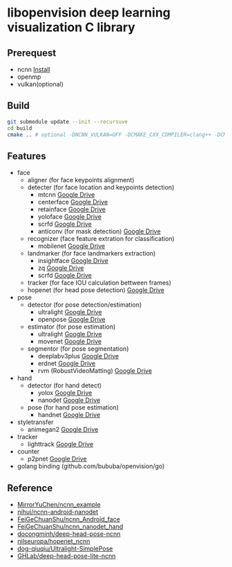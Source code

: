 # libopenvision deep learning visualization C library

## Prerequest

- ncnn [Install](http://github.com/Tencent/ncnn/wiki/how-to-build)
- openmp
- vulkan(optional)

## Build

```bash
git submodule update --init --recursuve
cd build
cmake .. # optional -DNCNN_VULKAN=OFF -DCMAKE_CXX_COMPILER=clang++ -DCMAKE_C_COMPILER=clang
```

## Features

- face
  - aligner (for face keypoints alignment)
  - detecter (for face location and keypoints detection)
    - mtcnn [Google Drive](https://drive.google.com/drive/folders/14ToHyDXZr4Ihuk8WYp1mVS7QnVxnzEjn?usp=sharing)
    - centerface [Google Drive](https://drive.google.com/drive/folders/1xMhO6aCnkkjt90Fh8BxVD_JHB3QJ2q-q?usp=sharing)
    - retainface [Google Drive](https://drive.google.com/drive/folders/1nxR3WFqqEWLwGVsp5c4tI0_iVVEaVOe8?usp=sharing)
    - yoloface [Google Drive](https://drive.google.com/drive/folders/1EM9H6-aYXKsWTRxx_wbKDyYHVIYpU6f7?usp=sharing)
    - scrfd [Google Drive](https://drive.google.com/drive/folders/1XPjfsuXGj9rXqAmo1K70BsqWmHvoYQv_?usp=sharing)
    - anticonv (for mask detection) [Google Drive](https://drive.google.com/drive/folders/1Fje0fmVPy5g0_oaxUbH_cAedkgjBf7QW?usp=sharing)
  - recognizer (face feature extration for classification)
    - mobilenet [Google Drive](https://drive.google.com/drive/folders/1fRLs10atm_vwDWQXZ-GJbKQpypNcXLAx?usp=sharing)
  - landmarker (for face landmarkers extraction)
    - insightface [Google Drive](https://drive.google.com/drive/folders/1e_nRwneMEDf_sXEMZCmOk0S4VT0_XpOS?usp=sharing)
    - zq [Google Drive](https://drive.google.com/drive/folders/1ax0J1TVhf2S-B3V6lnqwJaaHUK433sPm?usp=sharing)
    - scrfd [Google Drive](https://drive.google.com/drive/folders/1XPjfsuXGj9rXqAmo1K70BsqWmHvoYQv_?usp=sharing)
  - tracker (for face IOU calculation bettween frames)
  - hopenet (for head pose detection) [Google Drive](https://drive.google.com/drive/folders/1zLam-8s9ZMPDUxUEtNU2F9yFTDRM5fk-?usp=sharing)
- pose
  - detector (for pose detection/estimation)
    - ultralight [Google Drive](https://drive.google.com/drive/folders/15b-I5HDyGe2WLb-TO85SJYmnYONvGOKh?usp=sharing)
    - openpose [Google Drive](https://drive.google.com/drive/folders/1Q2mq7dOE-eHsvu4BYpBaWVLkU5roKsm5?usp=sharing)
  - estimator (for pose estimation)
    - ultralight [Google Drive](https://drive.google.com/drive/folders/15b-I5HDyGe2WLb-TO85SJYmnYONvGOKh?usp=sharing)
    - movenet [Google Drive](https://drive.google.com/drive/folders/14zgKk0tro1kjRrSTs0EAlEKrV8Q4XA34?usp=sharing)
  - segmentor (for pose segmentation)
    - deeplabv3plus [Google Drive](https://drive.google.com/drive/folders/1BjiK0IiVAfyX30OoyQzoe1YBzvSudghG?usp=sharing)
    - erdnet [Google Drive](https://drive.google.com/drive/folders/1WkQqYT9D4oGL6Gubu0SOeqcZmrdZ5cNw?usp=sharing)
    - rvm (RobustVideoMatting) [Google Drive](https://drive.google.com/drive/folders/1roV7L8Z3OIC4C7CKQcm_KJ_CPHeTJug5?usp=sharing)
- hand
  - detector (for hand detect)
    - yolox [Google Drive](https://drive.google.com/drive/folders/1lNm5X6DJ1ZXVaqg54rXnRhvPfC5lAxlH?usp=sharing)
    - nanodet [Google Drive](https://drive.google.com/drive/folders/1ywH7r_clqqA_BAOFSzA92Q0lxJtWlN3z?usp=sharing)
  - pose (for hand pose estimation)
    - handnet [Google Drive](https://drive.google.com/drive/folders/1DsCGmiVaZobbMWRp5Oec8GbIpeg7CsNR?usp=sharing)
- styletransfer
  - animegan2 [Google Drive](https://drive.google.com/drive/folders/1K6ZScENPHVbxupHkwl5WcpG8PPECtD8e?usp=sharing)
- tracker
  - lighttrack [Google Drive](https://drive.google.com/drive/folders/16cxns_xzSOABHn6UcY1OXyf4MFcSSbEf?usp=sharing)
- counter
  - p2pnet [Google Drive](https://drive.google.com/drive/folders/1kmtBsPIS79C3hMAwm_Tv9tAPvJLV9k35?usp=sharing)
- golang binding (github.com/bububa/openvision/go)

## Reference

- [MirrorYuChen/ncnn_example](https://github.com/MirrorYuChen/ncnn_example)
- [nihui/ncnn-android-nanodet](https://github.com/nihui/ncnn-android-nanodet)
- [FeiGeChuanShu/ncnn_Android_face](https://github.com/FeiGeChuanShu/ncnn_Android_face)
- [FeiGeChuanShu/ncnn_nanodet_hand](https://github.com/FeiGeChuanShu/ncnn_nanodet_hand)
- [docongminh/deep-head-pose-ncnn](https://github.com/docongminh/deep-head-pose-ncnn)
- [nilseuropa/hopenet_ncnn](https://github.com/nilseuropa/hopenet_ncnn)
- [dog-qiuqiu/Ultralight-SimplePose](https://github.com/dog-qiuqiu/Ultralight-SimplePose)
- [GHLab/deep-head-pose-lite-ncnn](https://github.com/GHLab/deep-head-pose-lite-ncnn)
